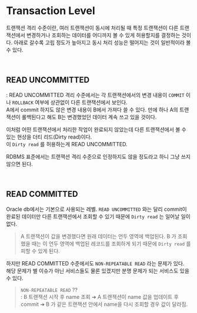 # Transaction Level
트랜잭션 격리 수준이란, 여러 트랜잭션이 동시에 처리될 때 특정 트랜잭션이 다른 트랜잭션에서 변경하거나 조회하는 데이터를 어디까지 볼 수 있게 허용할지를 결정하는 것이다. 아래로 갈수록 고립 정도가 높아지고 동시 처리 성능은 떨어지는 것이 일반적이라 볼 수 있다.

<br/>

READ UNCOMMITTED
---
: READ UNCOMMITTED 격리 수준에서는 각 트랜잭션에서의 변경 내용이 `COMMIT` 이나 `ROLLBACK` 여부에 상관없이 다른 트랜잭션에서 보인다. <br/>
A에서 commit 하지도 않은 변경 내용이 B에서 가져다 쓸 수 있다. 만에 하나 A의 트랜잭션이 롤백된다고 해도 B는 변경했었던 데이터 계속 쓰고 있을 것이다.

이처럼 어떤 트랜잭션에서 처리한 작업이 완료되지 않았는데 다른 트랜잭션에서 볼 수 있는 현상을 더티 리드(Dirty read)이다. <br/>
이 `Dirty read` 를 허용하는게 READ UNCOMMITTED.

RDBMS 표준에서는 트랜잭션 격리 수준으로 인정하지도 않을 정도라고 하니 그냥 쓰지 않으면 된다.

<br/>

READ COMMITTED
---
Oracle db에서는 기본으로 사용되는 레벨. `READ UNCOMMITTED` 와는 달리 commit이 완료된 데이터만 다른 트랜잭션에서 조회할 수 있기 때문에 `Dirty read` 는 일어날 일이 없다.
> A 트랜잭션이 값을 변경했다면 원래 데이터는 언두 영역에 백업된다. B 가 조회했을 때는 이 언두 영역에 백업된 레코드를 조회하게 되기 때문에 `Dirty read` 를 피할 수 있게 된다.


하지만 READ COMMITTED 수준에서도 `NON-REPEATABLE READ` 라는 문제가 있다. <br/>
해당 문제가 별 이슈가 아닌 서비스들도 물론 있겠지만 분명 문제가 되는 서비스도 있을 수 있다.
> `NON-REPEATABLE READ` ?? <br/>
> : B 트랜잭션 시작 후 name 조회 ➔ A 트랜잭션이 name 값을 업데이트 후 commit ➔ B 가 같은 트랜잭션 안에서 name을 다시 조회할 경우 값이 달라짐.

